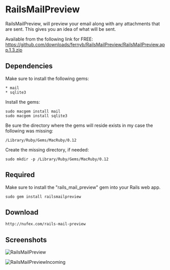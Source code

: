 # RailsMailPreview

RailsMailPreview, will preview your email along with any attachments that are sent. This gives you an idea of what will be sent.

Available from the following link for FREE: https://github.com/downloads/fernyb/RailsMailPreview/RailsMailPreview.app.1.3.zip

## Dependencies

Make sure to install the following gems:
    
    * mail
    * sqlite3

Install the gems:

    sudo macgem install mail
    sudo macgem install sqlite3

Be sure the directory where the gems will reside exists in my case the following was missing:

    /Library/Ruby/Gems/MacRuby/0.12

Create the missing directory, if needed:

    sudo mkdir -p /Library/Ruby/Gems/MacRuby/0.12


## Required

Make sure to install the "rails_mail_preview" gem into your Rails web app.

    sudo gem install railsmailpreview

## Download

    http://nufex.com/rails-mail-preview

## Screenshots

![RailsMailPreview](https://github.com/downloads/fernyb/RailsMailPreview/rails_mail_preview_screenshot.png)

![RailsMailPreviewIncoming](https://github.com/downloads/fernyb/RailsMailPreview/rails_mail_preview_2.png)
